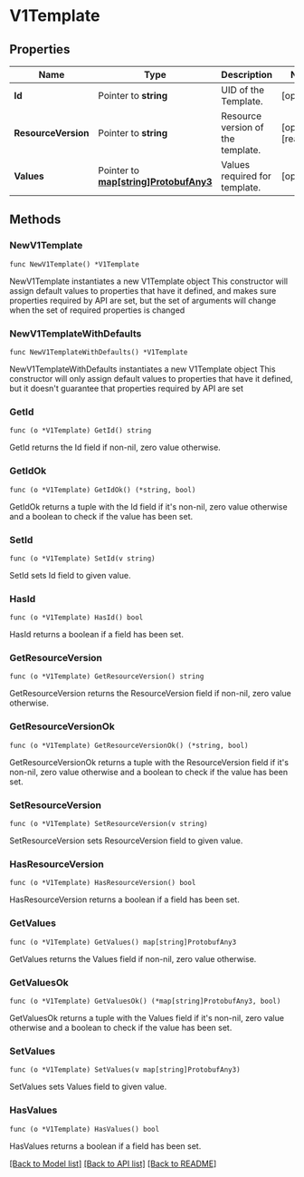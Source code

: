 # V1Template

## Properties

Name | Type | Description | Notes
------------ | ------------- | ------------- | -------------
**Id** | Pointer to **string** | UID of the Template. | [optional] 
**ResourceVersion** | Pointer to **string** | Resource version of the template. | [optional] [readonly] 
**Values** | Pointer to [**map[string]ProtobufAny3**](ProtobufAny3.md) | Values required for template. | [optional] 

## Methods

### NewV1Template

`func NewV1Template() *V1Template`

NewV1Template instantiates a new V1Template object
This constructor will assign default values to properties that have it defined,
and makes sure properties required by API are set, but the set of arguments
will change when the set of required properties is changed

### NewV1TemplateWithDefaults

`func NewV1TemplateWithDefaults() *V1Template`

NewV1TemplateWithDefaults instantiates a new V1Template object
This constructor will only assign default values to properties that have it defined,
but it doesn't guarantee that properties required by API are set

### GetId

`func (o *V1Template) GetId() string`

GetId returns the Id field if non-nil, zero value otherwise.

### GetIdOk

`func (o *V1Template) GetIdOk() (*string, bool)`

GetIdOk returns a tuple with the Id field if it's non-nil, zero value otherwise
and a boolean to check if the value has been set.

### SetId

`func (o *V1Template) SetId(v string)`

SetId sets Id field to given value.

### HasId

`func (o *V1Template) HasId() bool`

HasId returns a boolean if a field has been set.

### GetResourceVersion

`func (o *V1Template) GetResourceVersion() string`

GetResourceVersion returns the ResourceVersion field if non-nil, zero value otherwise.

### GetResourceVersionOk

`func (o *V1Template) GetResourceVersionOk() (*string, bool)`

GetResourceVersionOk returns a tuple with the ResourceVersion field if it's non-nil, zero value otherwise
and a boolean to check if the value has been set.

### SetResourceVersion

`func (o *V1Template) SetResourceVersion(v string)`

SetResourceVersion sets ResourceVersion field to given value.

### HasResourceVersion

`func (o *V1Template) HasResourceVersion() bool`

HasResourceVersion returns a boolean if a field has been set.

### GetValues

`func (o *V1Template) GetValues() map[string]ProtobufAny3`

GetValues returns the Values field if non-nil, zero value otherwise.

### GetValuesOk

`func (o *V1Template) GetValuesOk() (*map[string]ProtobufAny3, bool)`

GetValuesOk returns a tuple with the Values field if it's non-nil, zero value otherwise
and a boolean to check if the value has been set.

### SetValues

`func (o *V1Template) SetValues(v map[string]ProtobufAny3)`

SetValues sets Values field to given value.

### HasValues

`func (o *V1Template) HasValues() bool`

HasValues returns a boolean if a field has been set.


[[Back to Model list]](../README.md#documentation-for-models) [[Back to API list]](../README.md#documentation-for-api-endpoints) [[Back to README]](../README.md)


